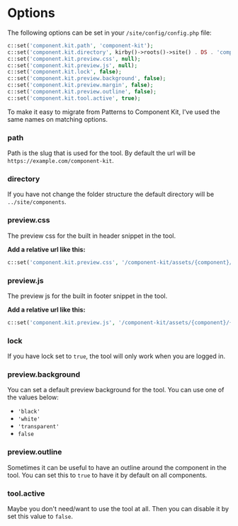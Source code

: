 # Options

The following options can be set in your `/site/config/config.php` file:

```php
c::set('component.kit.path', 'component-kit');
c::set('component.kit.directory', kirby()->roots()->site() . DS . 'components');
c::set('component.kit.preview.css', null);
c::set('component.kit.preview.js', null);
c::set('component.kit.lock', false);
c::set('component.kit.preview.background', false);
c::set('component.kit.preview.margin', false);
c::set('component.kit.preview.outline', false);
c::set('component.kit.tool.active', true);
```

To make it easy to migrate from Patterns to Component Kit, I've used the same names on matching options.

### path

Path is the slug that is used for the tool. By default the url will be `https://example.com/component-kit`.

### directory

If you have not change the folder structure the default directory will be `../site/components`.

### preview.css

The preview css for the built in header snippet in the tool.

**Add a relative url like this:**

```php
c::set('component.kit.preview.css', '/component-kit/assets/{component}/{file}');
```

### preview.js

The preview js for the built in footer snippet in the tool.

**Add a relative url like this:**

```php
c::set('component.kit.preview.js', '/component-kit/assets/{component}/{file}');
```

### lock

If you have lock set to `true`, the tool will only work when you are logged in.

### preview.background

You can set a default preview background for the tool. You can use one of the values below:

- `'black'`
- `'white'`
- `'transparent'`
- `false`

### preview.outline

Sometimes it can be useful to have an outline around the component in the tool. You can set this to `true` to have it by default on all components.

### tool.active

Maybe you don't need/want to use the tool at all. Then you can disable it by set this value to `false`.